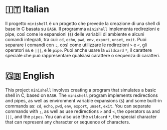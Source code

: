 <h1>🇮🇹 Italian</h1>

Il progetto ```minishell``` è un progetto che prevede la creazione di una shell di base in C basata su ```BASH```.
Il programma ```minishell``` implementa redirezioni e pipe, così come le espansioni (```$```) delle variabili di ambiente e alcuni comandi integrati, tra cui:
```cd```, ```echo```, ```pwd```, ```env```, ```export```, ```unset```, ```exit```.
Puoi separare i comandi con ```;```, così come utilizzare le redirezioni ```>``` e ```<```, gli operatori ```&&``` e ```|||```, e le ```pipe```.
Puoi anche usare la ```wildcard``` ```*```, il carattere speciale che può rappresentare qualsiasi carattere o sequenza di caratteri.

<h1>🇬🇧 English</h1>

This project ```minishell``` involves creating a program that simulates a basic shell in C, based on ```BASH```.
The ```minishell``` program implements redirections and pipes, as well as environment variable expansions (```$```) and some built-in commands as:
```cd```, ```echo```, ```pwd```, ```env```, ```export```, ```unset```, ```exit```.
You can separate commands with ```;```, as well as use redirections ```>``` and ```<```, the operators ```&&``` and ```|||```,  and the ```pipes```.
You can also use the ```wildcard``` ```*```, the special character that can represent any character or sequence of characters.
